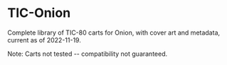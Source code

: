 # TIC-Onion
Complete library of TIC-80 carts for Onion, with cover art and metadata, current as of 2022-11-19.

Note: Carts not tested -- compatibility not guaranteed.
